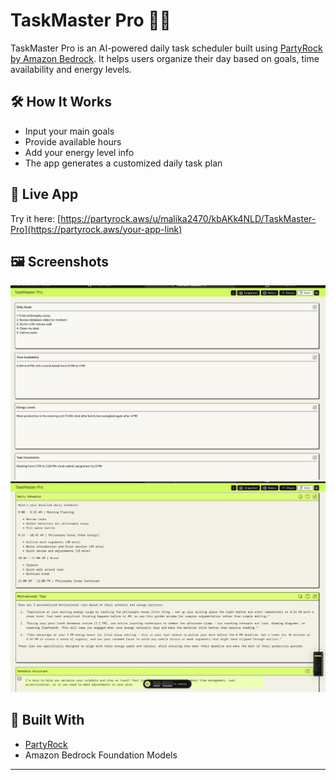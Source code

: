 # TaskMaster Pro 🧠📅

TaskMaster Pro is an AI-powered daily task scheduler built using [PartyRock by Amazon Bedrock](https://partyrock.aws). It helps users organize their day based on goals, time availability and energy levels.

## 🛠️ How It Works
- Input your main goals
- Provide available hours
- Add your energy level info
- The app generates a customized daily task plan

## 🚀 Live App
Try it here: [https://partyrock.aws/u/malika2470/kbAKk4NLD/TaskMaster-Pro](https://partyrock.aws/your-app-link)

## 🖼️ Screenshots
![App Screenshot](screenshot1.jpg)
![App Screenshot](screenshot2.jpg)

## 🧠 Built With
- [PartyRock](https://partyrock.aws)
- Amazon Bedrock Foundation Models

---

